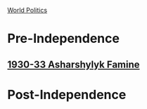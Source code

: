 [World Politics](../World%20Politics)
# Pre-Independence
## [1930-33 Asharshylyk Famine](1930-33%20Asharshylyk%20Famine)  
# Post-Independence
